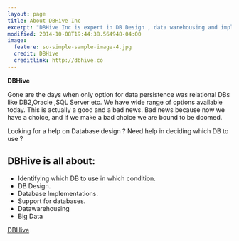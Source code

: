 ```yaml
---
layout: page
title: About DBHive Inc
excerpt: "DBHive Inc is expert in DB Design , data warehousing and implementations."
modified: 2014-10-08T19:44:38.564948-04:00
image:
  feature: so-simple-sample-image-4.jpg
  credit: DBHive
  creditlink: http://dbhive.co
---
```

**DBHive**

Gone are the days when only option for data persistence was relational DBs like DB2,Oracle ,SQL Server etc.
We have wide range of options available today. This is actually a good and a bad news. 
Bad news because now we have a choice, and if we make a bad choice we are bound to be doomed.


Looking for a help on Database design ? Need help in deciding which DB to use ? 

## DBHive is all about:

* Identifying which DB to use in which condition.
* DB Design.
* Database Implementations.
* Support for databases.
* Datawarehousing
* Big Data

<a markdown="0" href="{{ site.url }}/theme-setup" class="btn">DBHive</a>
 
